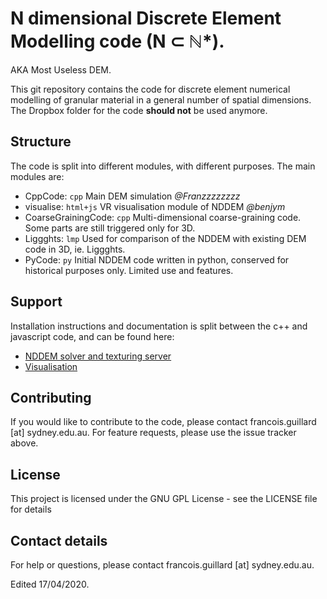 # N dimensional Discrete Element Modelling code (N ⊂ ℕ*).
AKA Most Useless DEM.

This git repository contains the code for discrete element numerical modelling of granular material in a general number of spatial dimensions. The Dropbox folder for the code **should not** be used anymore.  

## Structure
The code is split into different modules, with different purposes. The main modules are:
- CppCode: `cpp` Main DEM simulation *@Franzzzzzzzz*
- visualise: `html+js` VR visualisation module of NDDEM *@benjym*
- CoarseGrainingCode: `cpp` Multi-dimensional coarse-graining code. Some parts are still triggered only for 3D.
- Liggghts: `lmp` Used for comparison of the NDDEM with existing DEM code in 3D, ie. Liggghts.
- PyCode: `py` Initial NDDEM code written in python, conserved for historical purposes only. Limited use and features.

## Support
Installation instructions and documentation is split between the c++ and javascript code, and can be found here:
 - [NDDEM solver and texturing server](https://franzzzzzzzz.github.io/NDDEM/CppCode/html/index.html)
 - [Visualisation](https://franzzzzzzzz.github.io/NDDEM/visualise/docs/index.html)
<!-- Additional information and project progress are available as a [Dropbox Paper](https://paper.dropbox.com/doc/N-Dimensional-DEM--ATnZ6ZOpm18JqKQGFYDe3eS0Ag-cM3nXtl2Yy4gNNfqlNYeS). -->


## Contributing
If you would like to contribute to the code, please contact francois.guillard [at] sydney.edu.au. For feature requests, please use the issue tracker above.

## License
This project is licensed under the GNU GPL License - see the LICENSE file for details

## Contact details
For help or questions, please contact francois.guillard [at] sydney.edu.au.

Edited 17/04/2020.
